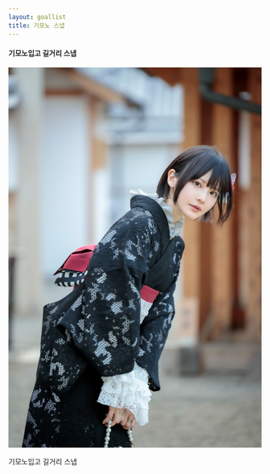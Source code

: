 ```yaml
---
layout: goallist
title: 기모노 스냅
---
```


#### 기모노입고 길거리 스냅

![기모노-스냅1.jpg](/assets/img/goal/기모노-스냅1.jpg)

기모노입고 길거리 스냅